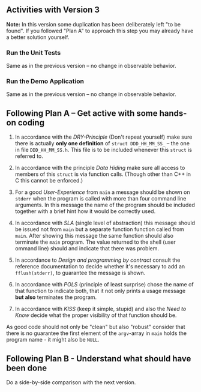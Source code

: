 ## Activities with Version 3

**Note:** In this version some duplication has been deliberately
left "to be found". If you followed "Plan A" to approach this
step you may already have a better solution yourself.

### Run the Unit Tests

Same as in the previous version – no change in observable
behavior.

### Run the Demo Application

Same as in the previous version – no change in observable
behavior.


## Following Plan A – Get active with some hands-on coding

1. In accordance with the *DRY-Principle* (Don't repeat yourself)
make sure there is actually **only one definition** of
`struct DDD_HH_MM_SS_` – the one in file `DDD_HH_MM_SS.h`. This
file is to be included whenever this `struct` is referred to.

2. In accordance with the principle *Data Hiding* make sure all
access to members of this `struct` is via function calls. (Though
other than C++ in C this cannot be enforced.)

3. For a good *User-Experience* from `main` a message should be
shown on `stderr` when the program is called with more than four
command line arguments. In this message the name of the program
should be included together with a brief hint how it would be
correctly used.

4. In accordance with *SLA* (single level of abstraction) this
message should be issued not from `main` but a separate function
function called from `main`. After showing this message the same
function should also terminate the `main` program. The value
returned to the shell (user ommand line) should and indicate
that there was problem.

5. In accordance to *Design and programming by contract* consult
the reference documentation to decide whether it's necessary to
add an `fflush(stderr)`, to guarantee the message is shown.

6. In accordance with *POLS* (principle of least surprise) chose
the name of that function to indicate both, that it not only prints
a usage message **but also** terminates the program.

7. In accordance with *KISS* (keep it simple, stupid) and also the
*Need to Know* decide what the proper visibility of that function
should be.

As good code should not only be "clean" but also "robust" consider
that there is no guarantee the first element of the `argv`-array
in `main` holds the program name - it might also be `NULL`.

## Following Plan B - Understand what should have been done

Do a side-by-side comparison with the next version.
